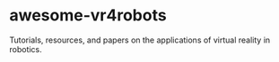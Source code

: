 # awesome-vr4robots
Tutorials, resources, and papers on the applications of virtual reality in robotics.
